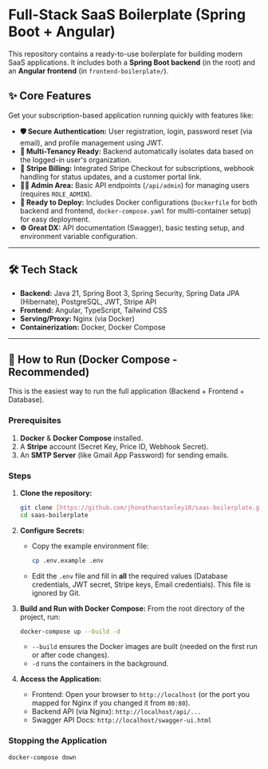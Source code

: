 # Full-Stack SaaS Boilerplate (Spring Boot + Angular)

This repository contains a ready-to-use boilerplate for building modern SaaS applications. It includes both a **Spring Boot backend** (in the root) and an **Angular frontend** (in `frontend-boilerplate/`).

## ✨ Core Features

Get your subscription-based application running quickly with features like:

* **🛡️ Secure Authentication:** User registration, login, password reset (via email), and profile management using JWT.
* **🏢 Multi-Tenancy Ready:** Backend automatically isolates data based on the logged-in user's organization.
* **💸 Stripe Billing:** Integrated Stripe Checkout for subscriptions, webhook handling for status updates, and a customer portal link.
* **🧑‍💻 Admin Area:** Basic API endpoints (`/api/admin`) for managing users (requires `ROLE_ADMIN`).
* **🚀 Ready to Deploy:** Includes Docker configurations (`Dockerfile` for both backend and frontend, `docker-compose.yaml` for multi-container setup) for easy deployment.
* **⚙️ Great DX:** API documentation (Swagger), basic testing setup, and environment variable configuration.

---

## 🛠️ Tech Stack

* **Backend:** Java 21, Spring Boot 3, Spring Security, Spring Data JPA (Hibernate), PostgreSQL, JWT, Stripe API
* **Frontend:** Angular, TypeScript, Tailwind CSS
* **Serving/Proxy:** Nginx (via Docker)
* **Containerization:** Docker, Docker Compose

---

## 🚀 How to Run (Docker Compose - Recommended)

This is the easiest way to run the full application (Backend + Frontend + Database).

### Prerequisites

1.  **Docker** & **Docker Compose** installed.
2.  A **Stripe** account (Secret Key, Price ID, Webhook Secret).
3.  An **SMTP Server** (like Gmail App Password) for sending emails.

### Steps

1.  **Clone the repository:**
    ```sh
    git clone [https://github.com/jhonathanstanley10/saas-boilerplate.git](https://github.com/jhonathanstanley10/saas-boilerplate.git)
    cd saas-boilerplate
    ```

2.  **Configure Secrets:**
    * Copy the example environment file:
        ```sh
        cp .env.example .env
        ```
    * Edit the `.env` file and fill in **all** the required values (Database credentials, JWT secret, Stripe keys, Email credentials). This file is ignored by Git.

3.  **Build and Run with Docker Compose:**
    From the root directory of the project, run:
    ```sh
    docker-compose up --build -d
    ```
    * `--build` ensures the Docker images are built (needed on the first run or after code changes).
    * `-d` runs the containers in the background.

4.  **Access the Application:**
    * Frontend: Open your browser to `http://localhost` (or the port you mapped for Nginx if you changed it from `80:80`).
    * Backend API (via Nginx): `http://localhost/api/...`
    * Swagger API Docs: `http://localhost/swagger-ui.html`

### Stopping the Application

```sh
docker-compose down